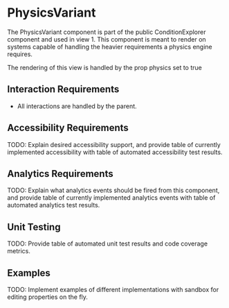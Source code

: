 # PhysicsVariant

The PhysicsVariant component is part of the public ConditionExplorer component and used in view 1.
This component is meant to render on systems capable of handling the heavier requirements a physics engine requires.  

The rendering of this view is handled by the prop physics set to true

## Interaction Requirements

* All interactions are handled by the parent. 

## Accessibility Requirements

TODO: Explain desired accessibility support, and provide table of currently
implemented accessibility with table of automated accessibility test results.

## Analytics Requirements

TODO: Explain what analytics events should be fired from this component, and
provide table of currently implemented analytics events with table of automated
analytics test results.

## Unit Testing

TODO: Provide table of automated unit test results and code coverage metrics.

## Examples

TODO: Implement examples of different implementations with sandbox for editing
properties on the fly.